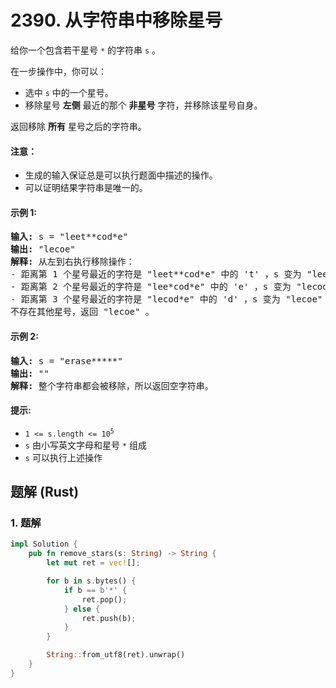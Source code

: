 # 2390. 从字符串中移除星号
给你一个包含若干星号 `*` 的字符串 `s` 。

在一步操作中，你可以：

* 选中 `s` 中的一个星号。
* 移除星号 **左侧** 最近的那个 **非星号** 字符，并移除该星号自身。

返回移除 **所有** 星号之后的字符串。

#### 注意：
* 生成的输入保证总是可以执行题面中描述的操作。
* 可以证明结果字符串是唯一的。

#### 示例 1:
<pre>
<strong>输入:</strong> s = "leet**cod*e"
<strong>输出:</strong> "lecoe"
<strong>解释:</strong> 从左到右执行移除操作：
- 距离第 1 个星号最近的字符是 "leet**cod*e" 中的 't' ，s 变为 "lee*cod*e" 。
- 距离第 2 个星号最近的字符是 "lee*cod*e" 中的 'e' ，s 变为 "lecod*e" 。
- 距离第 3 个星号最近的字符是 "lecod*e" 中的 'd' ，s 变为 "lecoe" 。
不存在其他星号，返回 "lecoe" 。
</pre>

#### 示例 2:
<pre>
<strong>输入:</strong> s = "erase*****"
<strong>输出:</strong> ""
<strong>解释:</strong> 整个字符串都会被移除，所以返回空字符串。
</pre>

#### 提示:
* <code>1 <= s.length <= 10<sup>5</sup></code>
* `s` 由小写英文字母和星号 `*` 组成
* `s` 可以执行上述操作

## 题解 (Rust)

### 1. 题解
```Rust
impl Solution {
    pub fn remove_stars(s: String) -> String {
        let mut ret = vec![];

        for b in s.bytes() {
            if b == b'*' {
                ret.pop();
            } else {
                ret.push(b);
            }
        }

        String::from_utf8(ret).unwrap()
    }
}
```
